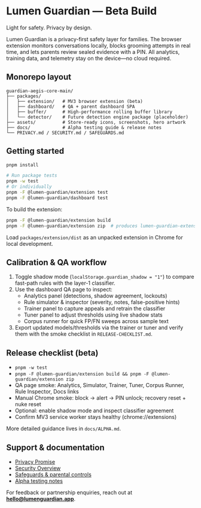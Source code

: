# Lumen Guardian — Beta Build

Light for safety. Privacy by design.

Lumen Guardian is a privacy-first safety layer for families. The browser extension monitors conversations locally, blocks grooming attempts in real time, and lets parents review sealed evidence with a PIN. All analytics, training data, and telemetry stay on the device—no cloud required.

## Monorepo layout

```
guardian-aegis-core-main/
├── packages/
│   ├── extension/   # MV3 browser extension (beta)
│   ├── dashboard/   # QA + parent dashboard SPA
│   ├── buffer/      # High-performance rolling buffer library
│   └── detector/    # Future detection engine package (placeholder)
├── assets/          # Store-ready icons, screenshots, hero artwork
├── docs/            # Alpha testing guide & release notes
└── PRIVACY.md / SECURITY.md / SAFEGUARDS.md
```

## Getting started

```bash
pnpm install

# Run package tests
pnpm -w test
# Or individually
pnpm -F @lumen-guardian/extension test
pnpm -F @lumen-guardian/dashboard test
```

To build the extension:

```bash
pnpm -F @lumen-guardian/extension build
pnpm -F @lumen-guardian/extension zip  # produces lumen-guardian-extension.zip
```

Load `packages/extension/dist` as an unpacked extension in Chrome for local development.

## Calibration & QA workflow

1. Toggle shadow mode (`localStorage.guardian_shadow = "1"`) to compare fast-path rules with the layer-1 classifier.
2. Use the dashboard QA page to inspect:
   - Analytics panel (detections, shadow agreement, lockouts)
   - Rule simulator & inspector (severity, notes, false-positive hints)
   - Trainer panel to capture appeals and retrain the classifier
   - Tuner panel to adjust thresholds using live shadow stats
   - Corpus runner for quick FP/FN sweeps across sample text
3. Export updated models/thresholds via the trainer or tuner and verify them with the smoke checklist in `RELEASE-CHECKLIST.md`.

## Release checklist (beta)

- `pnpm -w test`
- `pnpm -F @lumen-guardian/extension build && pnpm -F @lumen-guardian/extension zip`
- QA page smoke: Analytics, Simulator, Trainer, Tuner, Corpus Runner, Rule Inspector, Docs links
- Manual Chrome smoke: block → alert → PIN unlock; recovery reset + nuke reset
- Optional: enable shadow mode and inspect classifier agreement
- Confirm MV3 service worker stays healthy (chrome://extensions)

More detailed guidance lives in `docs/ALPHA.md`.

## Support & documentation

- [Privacy Promise](./PRIVACY.md)
- [Security Overview](./SECURITY.md)
- [Safeguards & parental controls](./SAFEGUARDS.md)
- [Alpha testing notes](./docs/ALPHA.md)

For feedback or partnership enquiries, reach out at **hello@lumenguardian.app**.
